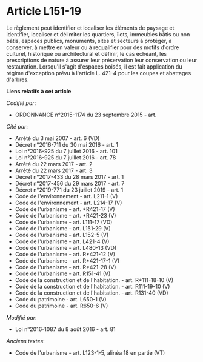 # Article L151-19

Le règlement peut identifier et localiser les éléments de paysage et identifier, localiser et délimiter les quartiers, îlots,
immeubles bâtis ou non bâtis, espaces publics, monuments, sites et secteurs à protéger, à conserver, à mettre en valeur ou à
requalifier pour des motifs d'ordre culturel, historique ou architectural et définir, le cas échéant, les prescriptions de
nature à assurer leur préservation leur conservation ou leur restauration. Lorsqu'il s'agit d'espaces boisés, il est fait
application du régime d'exception prévu à l'article L. 421-4 pour les coupes et abattages d'arbres.

**Liens relatifs à cet article**

_Codifié par_:

  - ORDONNANCE n°2015-1174 du 23 septembre 2015 - art.

_Cité par_:

  - Arrêté du 3 mai 2007 - art. 6 (VD)
  - Décret n°2016-711 du 30 mai 2016 - art. 1
  - Loi n°2016-925 du 7 juillet 2016 - art. 101
  - Loi n°2016-925 du 7 juillet 2016 - art. 78
  - Arrêté du 22 mars 2017 - art. 2
  - Arrêté du 22 mars 2017 - art. 3
  - Décret n°2017-433 du 28 mars 2017 - art. 1
  - Décret n°2017-456 du 29 mars 2017 - art. 7
  - Décret n°2019-771 du 23 juillet 2019 - art. 1
  - Code de l'environnement - art. L211-1 (V)
  - Code de l'environnement - art. L214-17 (V)
  - Code de l'urbanisme - art. *R421-17 (V)
  - Code de l'urbanisme - art. *R421-23 (V)
  - Code de l'urbanisme - art. L111-17 (VD)
  - Code de l'urbanisme - art. L151-29 (V)
  - Code de l'urbanisme - art. L152-5 (V)
  - Code de l'urbanisme - art. L421-4 (V)
  - Code de l'urbanisme - art. L480-13 (VD)
  - Code de l'urbanisme - art. R*421-12 (V)
  - Code de l'urbanisme - art. R*421-17-1 (V)
  - Code de l'urbanisme - art. R*421-28 (V)
  - Code de l'urbanisme - art. R151-41 (V)
  - Code de la construction et de l'habitation. - art. R*111-18-10 (V)
  - Code de la construction et de l'habitation. - art. R111-19-10 (V)
  - Code de la construction et de l'habitation. - art. R131-40 (VD)
  - Code du patrimoine - art. L650-1 (V)
  - Code du patrimoine - art. R650-6 (V)

_Modifié par_:

  - Loi n°2016-1087 du 8 août 2016 - art. 81

_Anciens textes_:

  - Code de l'urbanisme - art. L123-1-5, alinéa 18 en partie (VT)
